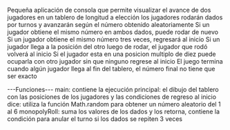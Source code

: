 Pequeña aplicación de consola que permite visualizar el avance de dos jugadores en un tablero de longitud a elección
los jugadores rodarán dados por turnos y avanzarán según el número obtenido aleatoriamente
Si un jugador obtiene el mismo número en ambos dados, puede rodar de nuevo
Si un jugador obtiene el mismo número tres veces, regresará al inicio
Si un jugador llega a la posición del otro luego de rodar, el jugador que rodó volverá al inicio
Si el jugador esta en una posicion multiplo de diez puede ocuparla con otro jugador sin que ninguno regrese al inicio
El juego termina cuando algún jugador llega al fin del tablero, el número final no tiene que ser exacto

---Funciones---
main: contiene la ejecución principal: el dibujo del tablero con las posiciones de los jugadores y las condiciones de regreso al inicio
dice: utiliza la función Math.random para obtener un número aleatorio del 1 al 6
monopolyRoll: suma los valores de los dados y los retorna, contiene la condición para anular el turno si los dados se repiten 3 veces